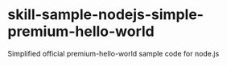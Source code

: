 # skill-sample-nodejs-simple-premium-hello-world
Simplified official premium-hello-world sample code for node.js
